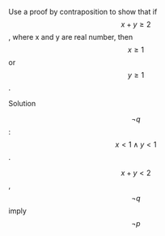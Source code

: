 Use a proof by contraposition to show that if $$x + y \ge 2$$, where x and y are real number, then $$x \ge 1$$ or $$y \ge 1$$.

Solution

$$\neg q$$: $$x \lt 1 \wedge y \lt 1$$.

$$x + y \lt 2$$, $$\neg q$$ imply $$\neg p$$